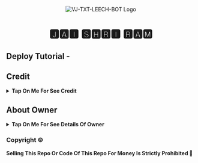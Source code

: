 <p align="center">
  <img src="https://graph.org/file/d57d6f83abb6b8d0efb02.jpg" alt="VJ-TXT-LEECH-BOT Logo">
</p>
<h1 align="center">
  🅹🅰🅸 🆂🅷🆁🅸 🆁🅰🅼
</h1>

## Deploy Tutorial - 

## Credit

<b><details><summary>Tap On Me For See Credit</summary>

💝 Credit Goes To [) So Don't Forgot To Give Credit

💖 And Thank You So Much To All Who Help In This Journey 💕

Copyright ©️ [)

</b>
</details>

## About Owner 

<b><details><summary>Tap On Me For See Details Of Owner</summary>

- YouTube Channel : [😋]()
- Telegram Channel : 🤧😡z])
- Contact Link : 
- Instagram Id Link : 

</b>
</details>


### Copyright ©️ 

<b>Selling This Repo Or Code Of This Repo For Money Is Strictly Prohibited 🚫</b>

